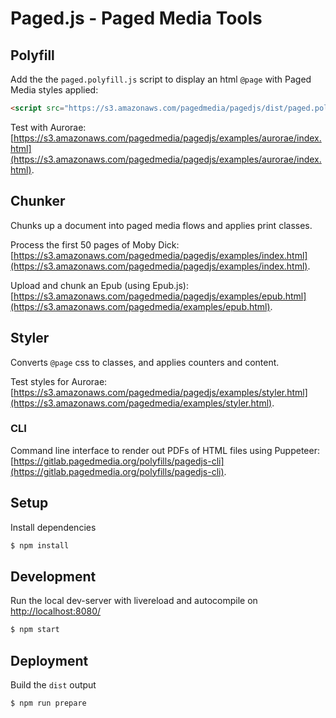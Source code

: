 Paged.js - Paged Media Tools
===========

## Polyfill

Add the the `paged.polyfill.js` script to display an html `@page` with Paged Media styles applied:

```html
<script src="https://s3.amazonaws.com/pagedmedia/pagedjs/dist/paged.polyfill.js"></script>
```

Test with Aurorae: [https://s3.amazonaws.com/pagedmedia/pagedjs/examples/aurorae/index.html](https://s3.amazonaws.com/pagedmedia/pagedjs/examples/aurorae/index.html).

## Chunker
Chunks up a document into paged media flows and applies print classes.

Process the first 50 pages of Moby Dick: [https://s3.amazonaws.com/pagedmedia/pagedjs/examples/index.html](https://s3.amazonaws.com/pagedmedia/pagedjs/examples/index.html).

Upload and chunk an Epub (using Epub.js): [https://s3.amazonaws.com/pagedmedia/pagedjs/examples/epub.html](https://s3.amazonaws.com/pagedmedia/examples/epub.html).

## Styler
Converts `@page` css to classes, and applies counters and content.

Test styles for Aurorae: [https://s3.amazonaws.com/pagedmedia/pagedjs/examples/styler.html](https://s3.amazonaws.com/pagedmedia/examples/styler.html).

### CLI

Command line interface to render out PDFs of HTML files using Puppeteer: [https://gitlab.pagedmedia.org/polyfills/pagedjs-cli](https://gitlab.pagedmedia.org/polyfills/pagedjs-cli).

## Setup
Install dependencies
```sh
$ npm install
```

## Development
Run the local dev-server with livereload and autocompile on [http://localhost:8080/](http://localhost:8080/)
```sh
$ npm start
```

## Deployment
Build the `dist` output
```sh
$ npm run prepare
```
